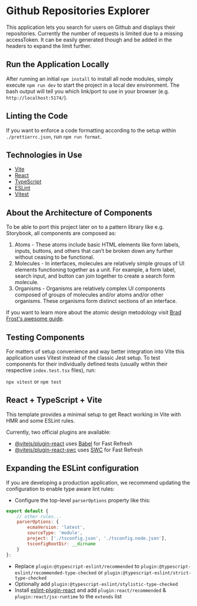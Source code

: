 # Github Repositories Explorer

This application lets you search for users on Github and displays their repositories. Currently the number of requests is limited due to a missing accessToken. It can be easily generated though and be added in the headers to expand the limit further.

## Run the Application Locally

After running an initial `npm install` to install all node modules, simply execute `npm run dev` to start the project in a local dev environment. The bash output will tell you which link/port to use in your browser (e.g. `http://localhost:5174/`).

## Linting the Code

If you want to enforce a code formatting according to the setup within `./prettierrc.json`, run `npm run format`.

## Technologies in Use

-   [Vite](https://vitejs.dev/)
-   [React](https://legacy.reactjs.org/)
-   [TypeScript](https://www.typescriptlang.org/)
-   [ESLint](https://eslint.org/)
-   [Vitest](https://vitest.dev/)

## About the Architecture of Components

To be able to port this project later on to a pattern library like e.g. Storybook, all components are composed as:

1. Atoms - These atoms include basic HTML elements like form labels, inputs, buttons, and others that can’t be broken down any further without ceasing to be functional.
2. Molecules - In interfaces, molecules are relatively simple groups of UI elements functioning together as a unit. For example, a form label, search input, and button can join together to create a search form molecule.
3. Organisms - Organisms are relatively complex UI components composed of groups of molecules and/or atoms and/or other organisms. These organisms form distinct sections of an interface.

If you want to learn more about the atomic design metodology visit [Brad Frost's awesome guide](https://atomicdesign.bradfrost.com/chapter-2/).

## Testing Components

For matters of setup convenience and way better integration into Vite this application uses Vitest instead of the classic Jest setup. To test components for their individually defined tests (usually within their respective `index.test.tsx` files), run:

`npx vitest` or `npm test`

## React + TypeScript + Vite

This template provides a minimal setup to get React working in Vite with HMR and some ESLint rules.

Currently, two official plugins are available:

-   [@vitejs/plugin-react](https://github.com/vitejs/vite-plugin-react/blob/main/packages/plugin-react/README.md) uses [Babel](https://babeljs.io/) for Fast Refresh
-   [@vitejs/plugin-react-swc](https://github.com/vitejs/vite-plugin-react-swc) uses [SWC](https://swc.rs/) for Fast Refresh

## Expanding the ESLint configuration

If you are developing a production application, we recommend updating the configuration to enable type aware lint rules:

-   Configure the top-level `parserOptions` property like this:

```js
export default {
    // other rules...
    parserOptions: {
        ecmaVersion: 'latest',
        sourceType: 'module',
        project: ['./tsconfig.json', './tsconfig.node.json'],
        tsconfigRootDir: __dirname
    }
};
```

-   Replace `plugin:@typescript-eslint/recommended` to `plugin:@typescript-eslint/recommended-type-checked` or `plugin:@typescript-eslint/strict-type-checked`
-   Optionally add `plugin:@typescript-eslint/stylistic-type-checked`
-   Install [eslint-plugin-react](https://github.com/jsx-eslint/eslint-plugin-react) and add `plugin:react/recommended` & `plugin:react/jsx-runtime` to the `extends` list
